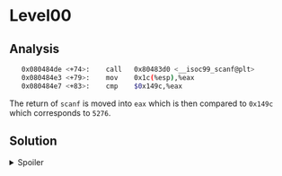 # Level00

## Analysis

```bash
   0x080484de <+74>:	call   0x80483d0 <__isoc99_scanf@plt>
   0x080484e3 <+79>:	mov    0x1c(%esp),%eax
   0x080484e7 <+83>:	cmp    $0x149c,%eax
```

The return of `scanf` is moved into `eax` which is then compared to `0x149c` which corresponds to `5276`.

## Solution

<details>
  <summary>Spoiler</summary>

  We can simply answer with the right password:

  ```bash
  level00@OverRide:~$ ./level00 
  ***********************************
  * 	    -Level00 -		 *
  ***********************************
  Password:5276

  Authenticated!
  $ cat /home/users/level01/.pass
  uSq2ehEGT6c9S24zbshexZQBXUGrncxn5sD5QfGL
  $ 
  ```
</details>
